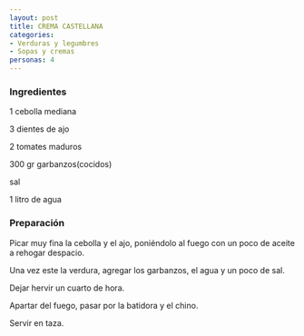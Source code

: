 ```yaml
---
layout: post
title: CREMA CASTELLANA
categories:
- Verduras y legumbres
- Sopas y cremas
personas: 4 
---
```

<h3>Ingredientes</h3>
1 cebolla mediana

3 dientes de ajo

2 tomates maduros

300 gr garbanzos(cocidos)

sal

1 litro de agua

<h3>Preparación</h3>
Picar muy fina la cebolla y el ajo, poniéndolo al fuego con un poco de aceite a rehogar despacio.

Una vez este la verdura, agregar los garbanzos, el agua y un poco de sal.

Dejar hervir un cuarto de hora.

Apartar del fuego, pasar por la batidora y el chino.

Servir en taza.